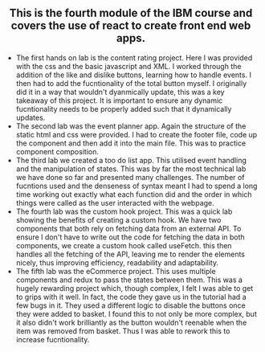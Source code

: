 
<h2 align = 'center'>
This is the fourth module of the IBM course and covers the use of react to create front end web apps.
</h2>
<ul>
<li>The first hands on lab is the content rating project. Here I was provided with the css and the basic javascript and XML. I worked through the addition of the like and dislike buttons, learning how to handle events. I then had to add the fucntionality of the total button myself. I originally did it in a way that wouldn't dyanmically update, this was a key takeaway of this project. It is important to ensure any dynamic fucntionality needs to be properly added such that it dynamically updates.</li>
<li>The second lab was the event planner app. Again the structure of the static html and css were provided. I had to create the footer file, code up the component and then add it into the main file. This was to practice component composition.</li>
<li> The third lab we created a too do list app. This utilised  event handling and the manipulation of states. This was by far the most technical lab we have done so far and presented many challenges. The number of fucntions used and the denseness of syntax meant I had to spend a long time working out exactly what each function did and the order in which things were called as the user interacted with the webpage.</li>
<li> The fourth lab was the custom hook project. This was a quick lab showing the benefits of creating a custom hook. We have two components that both rely on fetching data from an external API. To ensure I don't have to write out the code for fetching the data in both components, we create a custom hook called useFetch. this then handles all the fetching of the API, leaving me to render the elements nicely, thus improving efficiency, readability and adaptability.</li>
<li> The fifth lab was the eCommerce project. This uses multiple components and redux to pass the states between them. This was a hugely rewarding project which, though complex, I felt I was able to get to grips with it well. In fact, the code they gave us in the tutorial had a few bugs in it. They used a different logic to disable the buttons once they were added to basket. I found this to not only be more complex, but it also didn't work brilliantly as the button wouldn't reenable when the item was removed from basket. Thus I was able to rework this to increase fucntionality.</li>
</ul>
</html>
